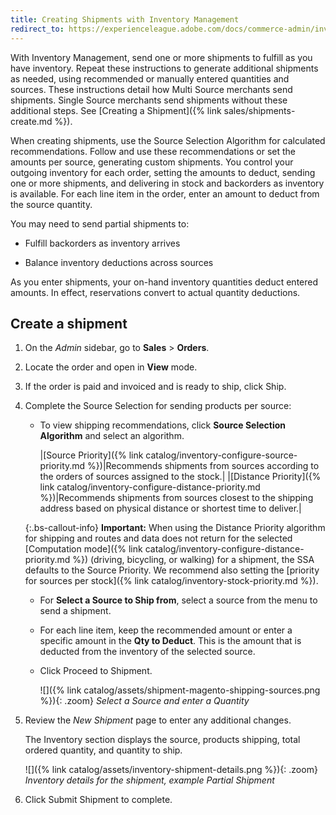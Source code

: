 ```yaml
---
title: Creating Shipments with Inventory Management
redirect_to: https://experienceleague.adobe.com/docs/commerce-admin/inventory/orders/shipments-create.html
---
```


With Inventory Management, send one or more shipments to fulfill as you have inventory. Repeat these instructions to generate additional shipments as needed, using recommended or manually entered quantities and sources. These instructions detail how Multi Source merchants send shipments. Single Source merchants send shipments without these additional steps. See [Creating a Shipment]({% link sales/shipments-create.md %}).

When creating shipments, use the Source Selection Algorithm for calculated recommendations. Follow and use these recommendations or set the amounts per source, generating custom shipments. You control your outgoing inventory for each order, setting the amounts to deduct, sending one or more shipments, and delivering in stock and backorders as inventory is available. For each line item in the order, enter an amount to deduct from the source quantity.

You may need to send partial shipments to:

- Fulfill backorders as inventory arrives

- Balance inventory deductions across sources

As you enter shipments, your on-hand inventory quantities deduct entered amounts. In effect, reservations convert to actual quantity deductions.

## Create a shipment

1. On the _Admin_ sidebar, go to **Sales** > **Orders**.

1. Locate the order and open in **View** mode.

1. If the order is paid and invoiced and is ready to ship, click <span class="btn">Ship</span>.

1. Complete the Source Selection for sending products per source:

   - To view shipping recommendations, click **Source Selection Algorithm** and select an algorithm.

      |[Source Priority]({% link catalog/inventory-configure-source-priority.md %})|Recommends shipments from sources according to the orders of sources assigned to the stock.|
      |[Distance Priority]({% link catalog/inventory-configure-distance-priority.md %})|Recommends shipments from sources closest to the shipping address based on physical distance or shortest time to deliver.|

    {:.bs-callout-info}
    **Important:** When using the Distance Priority algorithm for shipping and routes and data does not return for the selected [Computation mode]({% link catalog/inventory-configure-distance-priority.md %}) (driving, bicycling, or walking) for a shipment, the SSA defaults to the Source Priority. We recommend also setting the [priority for sources per stock]({% link catalog/inventory-stock-priority.md %}).

   - For  **Select a Source to Ship from**, select a source from the menu to send a shipment.

   - For each line item, keep the recommended amount or enter a specific amount in the **Qty to Deduct**. This is the amount that is deducted from the inventory of the selected source.

   - Click <span class="btn">Proceed to Shipment</span>.

      ![]({% link catalog/assets/shipment-magento-shipping-sources.png %}){: .zoom}
      _Select a Source and enter a Quantity_

1. Review the _New Shipment_ page to enter any additional changes.

   The Inventory section displays the source, products shipping, total ordered quantity, and quantity to ship.

   ![]({% link catalog/assets/inventory-shipment-details.png %}){: .zoom}
   _Inventory details for the shipment, example Partial Shipment_

1. Click <span class="btn">Submit Shipment</span> to complete.

